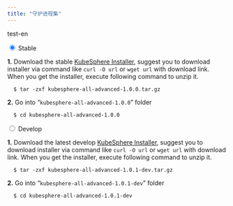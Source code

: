 ```yaml
---
title: "守护进程集"
---
```


test-en


<div class="md-tabs">
  <input type="radio" name="tabs" id="stable" checked="checked">
  <label for="stable">Stable</label>
  <span class="md-tab">

**1.** Download the stable [KubeSphere Installer](/download), suggest you to download installer via command like `curl -O url` or `wget url` with download link. When you get the installer, execute following command to unzip it.

```
  $ tar -zxf kubesphere-all-advanced-1.0.0.tar.gz
```

**2.** Go into “`kubesphere-all-advanced-1.0.0`” folder

```
  $ cd kubesphere-all-advanced-1.0.0
```

  </span>
  <input type="radio" name="tabs" id="dev">
  <label for="dev">Develop</label>
  <span class="md-tab">

**1.** Download the latest develop [KubeSphere Installer](https://kubesphere.anybox.qingcloud.com/s/08J9UayxM8XIQcnKnxLoRz1C084o2WoT), suggest you to download installer via command like `curl -O url` or `wget url` with download link. When you get the installer, execute following command to unzip it.

```
  $ tar -zxf kubesphere-all-advanced-1.0.1-dev.tar.gz
```

**2.** Go into “`kubesphere-all-advanced-1.0.1-dev`” folder

```
  $ cd kubesphere-all-advanced-1.0.1-dev
```

  </span>
</div>